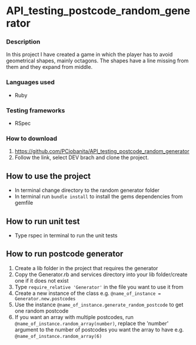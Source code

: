 # API_testing_postcode_random_generator

### Description
In this project I have created a game in which the player has to avoid geometrical shapes, mainly octagons. The shapes have a line missing from them and they expand from middle.

### Languages used
* Ruby

### Testing frameworks
* RSpec

### How to download
1. https://github.com/PCiobanita/API_testing_postcode_random_generator
2. Follow the link, select DEV brach and clone the project.

## How to use the project
*  In terminal change directory to the random generator folder
*  In terminal run ```bundle install``` to install the gems dependencies from gemfile

## How to run unit test
*  Type rspec in terminal to run the unit tests

##  How to run postcode generator
1.  Create a lib folder in the project that requires the generator
2.  Copy the Generator.rb and services directory into your lib folder/create one if it does not exist
3.  Type ```require_relative 'Generator'``` in the file you want to use it from
4.  Create a new instance of the class e.g. ```@name_of_instance = Generator.new.postcodes```
5.  Use the instance ```@name_of_instance.generate_random_postcode``` to get one random postcode
6.  If you want an array with multiple postcodes, run ```@name_of_instance.random_array(number)```, replace the 'number' argument to the number of postcodes you want the array to have e.g. ```@name_of_instance.random_array(6)```
